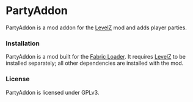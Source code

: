 # PartyAddon

PartyAddon is a mod addon for the [LevelZ](https://www.curseforge.com/minecraft/mc-mods/levelz) mod and adds player parties.

### Installation

PartyAddon is a mod built for the [Fabric Loader](https://fabricmc.net/). It requires [LevelZ](https://www.curseforge.com/minecraft/mc-mods/levelz) to be installed separately; all other dependencies are installed with the mod.

### License

PartyAddon is licensed under GPLv3.